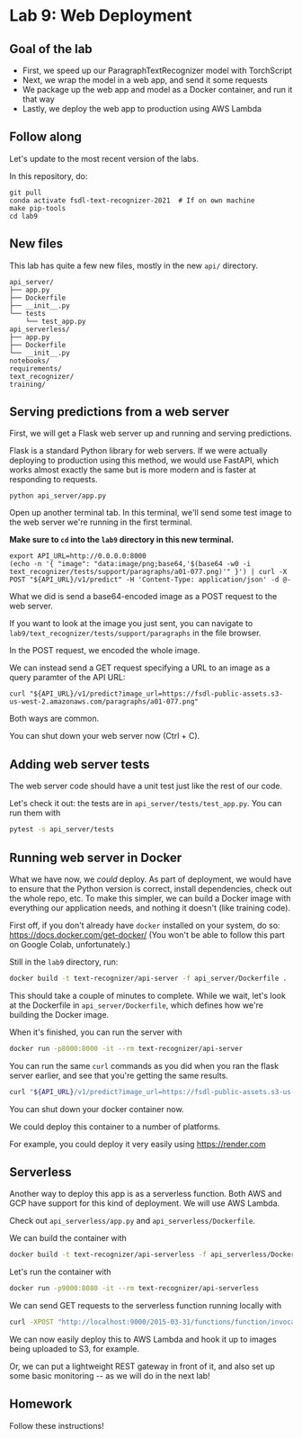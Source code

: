 # Lab 9: Web Deployment

## Goal of the lab

- First, we speed up our ParagraphTextRecognizer model with TorchScript
- Next, we wrap the model in a web app, and send it some requests
- We package up the web app and model as a Docker container, and run it that way
- Lastly, we deploy the web app to production using AWS Lambda

## Follow along

Let's update to the most recent version of the labs.

In this repository, do:

```
git pull
conda activate fsdl-text-recognizer-2021  # If on own machine
make pip-tools
cd lab9
```

## New files

This lab has quite a few new files, mostly in the new `api/` directory.

```
api_server/
├── app.py
├── Dockerfile
├── __init__.py
└── tests
    └── test_app.py
api_serverless/
├── app.py
├── Dockerfile
└── __init__.py
notebooks/
requirements/
text_recognizer/
training/
```

## Serving predictions from a web server

First, we will get a Flask web server up and running and serving predictions.

Flask is a standard Python library for web servers.
If we were actually deploying to production using this method, we would use FastAPI, which works almost exactly the same but is more modern and is faster at responding to requests.

```
python api_server/app.py
```

Open up another terminal tab.
In this terminal, we'll send some test image to the web server we're running in the first terminal.

**Make sure to `cd` into the `lab9` directory in this new terminal.**

```
export API_URL=http://0.0.0.0:8000
(echo -n '{ "image": "data:image/png;base64,'$(base64 -w0 -i text_recognizer/tests/support/paragraphs/a01-077.png)'" }') | curl -X POST "${API_URL}/v1/predict" -H 'Content-Type: application/json' -d @-
```

What we did is send a base64-encoded image as a POST request to the web server.

If you want to look at the image you just sent, you can navigate to
`lab9/text_recognizer/tests/support/paragraphs` in the file browser.

In the POST request, we encoded the whole image.

We can instead send a GET request specifying a URL to an image as a query paramter of the API URL:
```
curl "${API_URL}/v1/predict?image_url=https://fsdl-public-assets.s3-us-west-2.amazonaws.com/paragraphs/a01-077.png"
```

Both ways are common.

You can shut down your web server now (Ctrl + C).

## Adding web server tests

The web server code should have a unit test just like the rest of our code.

Let's check it out: the tests are in `api_server/tests/test_app.py`.
You can run them with

```sh
pytest -s api_server/tests
```

## Running web server in Docker

What we have now, we *could* deploy.
As part of deployment, we would have to ensure that the Python version is correct, install dependencies, check out the whole repo, etc.
To make this simpler, we can build a Docker image with everything our application needs, and nothing it doesn't (like training code).

First off, if you don't already have `docker` installed on your system, do so: https://docs.docker.com/get-docker/
(You won't be able to follow this part on Google Colab, unfortunately.)

Still in the `lab9` directory, run:

```sh
docker build -t text-recognizer/api-server -f api_server/Dockerfile .
```

This should take a couple of minutes to complete.
While we wait, let's look at the Dockerfile in `api_server/Dockerfile`, which defines how we're building the Docker image.

When it's finished, you can run the server with

```sh
docker run -p8000:8000 -it --rm text-recognizer/api-server
```

You can run the same `curl` commands as you did when you ran the flask server earlier, and see that you're getting the same results.

```sh
curl "${API_URL}/v1/predict?image_url=https://fsdl-public-assets.s3-us-west-2.amazonaws.com/paragraphs/a01-077.png"
```

You can shut down your docker container now.

We could deploy this container to a number of platforms.

For example, you could deploy it very easily using https://render.com

## Serverless

Another way to deploy this app is as a serverless function.
Both AWS and GCP have support for this kind of deployment.
We will use AWS Lambda.

Check out `api_serverless/app.py` and `api_serverless/Dockerfile`.

We can build the container with

```sh
docker build -t text-recognizer/api-serverless -f api_serverless/Dockerfile .
```

Let's run the container with

```sh
docker run -p9000:8080 -it --rm text-recognizer/api-serverless
```

We can send GET requests to the serverless function running locally with

```sh
curl -XPOST "http://localhost:9000/2015-03-31/functions/function/invocations" -d '{ "image_url": "https://fsdl-public-assets.s3-us-west-2.amazonaws.com/paragraphs/a01-077.png"}'
```

We can now easily deploy this to AWS Lambda and hook it up to images being uploaded to S3, for example.

Or, we can put a lightweight REST gateway in front of it, and also set up some basic monitoring -- as we will do in the next lab!

## Homework

Follow these instructions!
